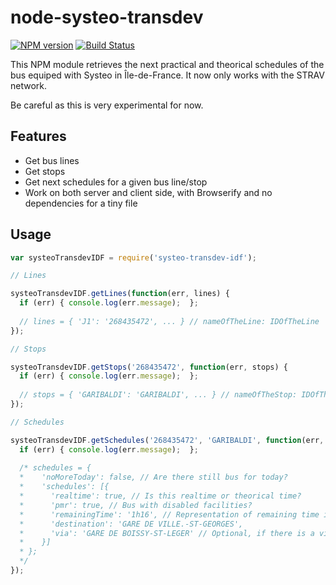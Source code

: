 node-systeo-transdev
====================

[![NPM version](https://badge.fury.io/js/systeo-transdev-idf.svg)](http://badge.fury.io/js/systeo-transdev-idf)
[![Build Status](https://travis-ci.org/marvinroger/node-systeo-transdev-idf.svg)](https://travis-ci.org/marvinroger/node-systeo-transdev-idf)

This NPM module retrieves the next practical and theorical schedules of the bus equiped with Systeo in Île-de-France.
It now only works with the STRAV network.

Be careful as this is very experimental for now.

## Features

* Get bus lines
* Get stops
* Get next schedules for a given bus line/stop
* Work on both server and client side, with Browserify and no dependencies for a tiny file

## Usage

```javascript
var systeoTransdevIDF = require('systeo-transdev-idf');

// Lines

systeoTransdevIDF.getLines(function(err, lines) {
  if (err) { console.log(err.message);  };
  
  // lines = { 'J1': '268435472', ... } // nameOfTheLine: IDOfTheLine
});

// Stops

systeoTransdevIDF.getStops('268435472', function(err, stops) {
  if (err) { console.log(err.message);  };
  
  // stops = { 'GARIBALDI': 'GARIBALDI', ... } // nameOfTheStop: IDOfTheStop
});

// Schedules

systeoTransdevIDF.getSchedules('268435472', 'GARIBALDI', function(err, schedules) {
  if (err) { console.log(err.message);  };
  
  /* schedules = {
  *    'noMoreToday': false, // Are there still bus for today?
  *    'schedules': [{
  *      'realtime': true, // Is this realtime or theorical time?
  *      'pmr': true, // Bus with disabled facilities?
  *      'remainingTime': '1h16', // Representation of remaining time in minutes ('1h10' || '15')
  *      'destination': 'GARE DE VILLE.-ST-GEORGES',
  *      'via': 'GARE DE BOISSY-ST-LEGER' // Optional, if there is a via
  *    }]
  * };
  */
});
```